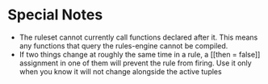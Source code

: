 # Special Notes

- The ruleset cannot currently call functions declared after it. This means any functions that query the rules-engine cannot be compiled.
- If two things change at roughly the same time in a rule, a [[then = false]] assignment in one of them will prevent the rule from firing. Use it only when you know it will not change alongside the active tuples
